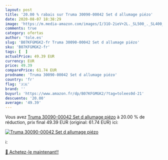 ```yaml
---
layout: post
title: '20.00 % rabais sur Truma 30090-00042 Set d allumage piézo'
date: 2020-08-07 18:38:29
image: 'https://m.media-amazon.com/images/I/31O-2ieV+2L._SL500_._SL400_.jpg'
comments: true
category: ofertas
author: 'tole.es'
slug: 'B07KFGMGK2-fr Truma 30090-00042 Set d allumage piézo'
sku: 'B07KFGMGK2-fr'
tags: [  ]
actualPrice: 49.39 EUR
currency: EUR
price: 49.39
comparePrice: 61.74 EUR
prodname: 'Truma 30090-00042 Set d allumage piézo'
country: 'fr'
flag: '🇫🇷'
brand: ''
buyurl: 'https://www.amazon.fr/dp/B07KFGMGK2/?tag=tolees0d-21'
descuento: '20.00'
average: '49.39'
---
```


Vous avez [Truma 30090-00042 Set d allumage piézo](https://www.amazon.fr/dp/B07KFGMGK2/?tag=tolees0d-21)  à  20.00 % de réduction, prix final  49.39 EUR (original: 61.74 EUR) ici:

[![Truma 30090-00042 Set d allumage piézo](https://m.media-amazon.com/images/I/31O-2ieV+2L._SL500_._SL400_.jpg)](https://www.amazon.fr/dp/B07KFGMGK2/?tag=tolees0d-21)

ℹ️:


[🛒 Achetez-le maintenant!!](https://www.amazon.fr/dp/B07KFGMGK2/?tag=tolees0d-21)
